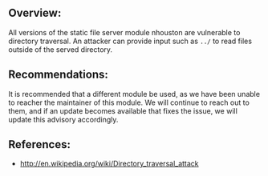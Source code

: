 ## Overview:

All versions of the static file server module nhouston are vulnerable to directory traversal. An attacker can provide input such as `../` to read files outside of the served directory.

## Recommendations:

It is recommended that a different module be used, as we have been unable to reacher the maintainer of this module. We will continue to reach out to them, and if an update becomes available that fixes the issue, we will update this advisory accordingly.

## References:
- http://en.wikipedia.org/wiki/Directory_traversal_attack
